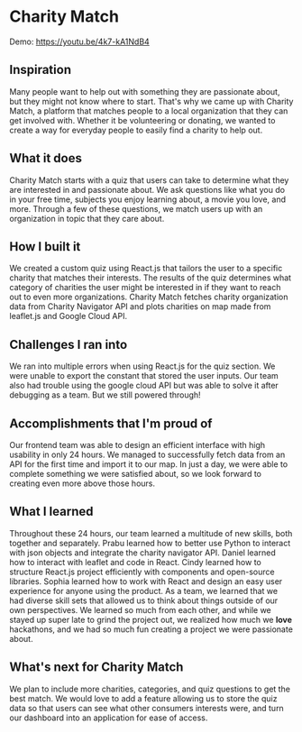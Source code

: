 # Charity Match
Demo: https://youtu.be/4k7-kA1NdB4

## Inspiration
Many people want to help out with something they are passionate about, but they might not know where to start. That's why we came up with Charity Match, a platform that matches people to a local organization that they can get involved with. Whether it be volunteering or donating, we wanted to create a way for everyday people to easily find a charity to help out.

## What it does
Charity Match starts with a quiz that users can take to determine what they are interested in and passionate about. We ask questions like what you do in your free time, subjects you enjoy learning about, a movie you love, and more. Through a few of these questions, we match users up with an organization in topic that they care about. 

## How I built it
We created a custom quiz using React.js that tailors the user to a specific charity that matches their interests.
The results of the quiz determines what category of charities the user might be interested in if they want to reach out to even more organizations. Charity Match fetches charity organization data from Charity Navigator API and plots charities on map made from leaflet.js and Google Cloud API.

## Challenges I ran into
We ran into multiple errors when using React.js for the quiz section. We were unable to export the constant that stored the user inputs. Our team also had trouble using the google cloud API but was able to solve it after debugging as a team. But we still powered through!

## Accomplishments that I'm proud of
Our frontend team was able to design an efficient interface with high usability in only 24 hours. We managed to successfully fetch data from an API for the first time and import it to our map. In just a day, we were able to complete something we were satisfied about, so we look forward to creating even more above those hours. 

## What I learned
Throughout these 24 hours, our team learned a multitude of new skills, both together and separately. Prabu learned how to better use Python to interact with json objects and integrate the charity navigator API. Daniel learned how to interact with leaflet and code in React. Cindy learned how to structure React.js project efficiently with components and open-source libraries. Sophia learned how to work with React and design an easy user experience for anyone using the product. As a team, we learned that we had diverse skill sets that allowed us to think about things outside of our own perspectives. We learned so much from each other, and while we stayed up super late to grind the project out, we realized how much we **love** hackathons, and we had so much fun creating a project we were passionate about.

## What's next for Charity Match
We plan to include more charities, categories, and quiz questions to get the best match. We would love to add a feature allowing us to store the quiz data so that users can see what other consumers interests were, and turn our dashboard into an application for ease of access.
